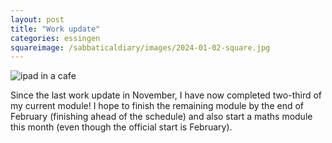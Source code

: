 ```yaml
---
layout: post
title: "Work update"
categories: essingen
squareimage: /sabbaticaldiary/images/2024-01-02-square.jpg
---
```

<img src="/sabbaticaldiary/images/2024-01-02.jpg" alt="ipad in a cafe" class="center">

Since the last work update in November, I have now completed two-third of my current module! I hope to finish the remaining module by the end of February (finishing ahead of the schedule) and also start a maths module this month (even though the official start is February).